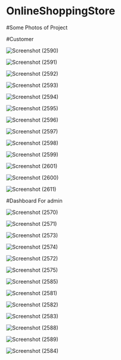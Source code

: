 # OnlineShoppingStore

#Some Photos of Project

#Customer

![Screenshot (2590)](https://user-images.githubusercontent.com/65139875/185252128-f41e9491-a242-4239-8514-e79e732f264c.png)

![Screenshot (2591)](https://user-images.githubusercontent.com/65139875/185252160-5f227342-2c98-49d0-800a-87c7ee28bfe0.png)



![Screenshot (2592)](https://user-images.githubusercontent.com/65139875/185252210-39744503-cbc4-4660-9fb9-487e765ac952.png)

![Screenshot (2593)](https://user-images.githubusercontent.com/65139875/185252241-2ef6d5dc-e8e2-4f83-b71c-03cee1ad3c3c.png)

![Screenshot (2594)](https://user-images.githubusercontent.com/65139875/185252260-3cbfb70c-ce89-4abe-bf54-53a228c29fcb.png)

![Screenshot (2595)](https://user-images.githubusercontent.com/65139875/185252283-a1c44487-b931-40ad-b19c-85cd80f8941e.png)

![Screenshot (2596)](https://user-images.githubusercontent.com/65139875/185252305-30fe183f-46f1-42f4-b893-16345a9aa916.png)


![Screenshot (2597)](https://user-images.githubusercontent.com/65139875/185252357-ab2f9321-aa47-4ccd-9b7f-b642cdc52267.png)

![Screenshot (2598)](https://user-images.githubusercontent.com/65139875/185252385-2542c41d-29d3-4bd3-9ac5-5ea5efd0c9a5.png)

![Screenshot (2599)](https://user-images.githubusercontent.com/65139875/185252416-8a5e4cf5-db67-47f1-bd8f-d849f09a3fbb.png)

![Screenshot (2601)](https://user-images.githubusercontent.com/65139875/185252434-545546f7-0b19-4d37-9abc-914bd0c14f81.png)

![Screenshot (2600)](https://user-images.githubusercontent.com/65139875/185252491-57332e1a-ef50-4b23-9be9-9f3dda583a61.png)


![Screenshot (2611)](https://user-images.githubusercontent.com/65139875/185252576-488c2955-2028-446e-a43a-c04550f2c589.png)






#Dashboard For admin






![Screenshot (2570)](https://user-images.githubusercontent.com/65139875/185231465-b927961f-3127-4a29-a10a-59a3f6377e9b.png)

![Screenshot (2571)](https://user-images.githubusercontent.com/65139875/185231573-a7a78caf-87bd-4927-9703-a219b85c67a8.png)

![Screenshot (2573)](https://user-images.githubusercontent.com/65139875/185231779-6dd1644d-7881-47db-a151-68823880b920.png)

![Screenshot (2574)](https://user-images.githubusercontent.com/65139875/185231831-ffc14d19-eaa7-47db-8e00-5e24eb948cc7.png)

![Screenshot (2572)](https://user-images.githubusercontent.com/65139875/185231979-e751f4ec-c25c-413c-8fae-6ffa3e95e477.png)

![Screenshot (2575)](https://user-images.githubusercontent.com/65139875/185232020-da8e059d-9922-4857-b7a0-7f22f3a9b8c0.png)

![Screenshot (2585)](https://user-images.githubusercontent.com/65139875/185233358-bf534357-70ee-44f2-bc41-3aa7fda315bc.png)

![Screenshot (2581)](https://user-images.githubusercontent.com/65139875/185232605-bee03f28-f449-4cd9-86f4-244d5b003146.png)

![Screenshot (2582)](https://user-images.githubusercontent.com/65139875/185232631-a863f17f-016d-4ff3-ad39-449955d4883f.png)

![Screenshot (2583)](https://user-images.githubusercontent.com/65139875/185233041-ae434baa-8d46-4544-8574-d28b50847984.png)

![Screenshot (2588)](https://user-images.githubusercontent.com/65139875/185233196-38e03f0c-50df-466c-a03e-8a20b89f792f.png)

![Screenshot (2589)](https://user-images.githubusercontent.com/65139875/185233218-7faa00b3-edb1-4890-8829-4a2438e6496c.png)

![Screenshot (2584)](https://user-images.githubusercontent.com/65139875/185233297-89d3fc80-11b8-4d95-bf41-defec3dd91b5.png)









